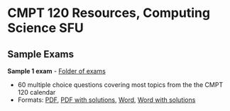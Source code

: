# CMPT 120 Resources, Computing Science SFU

## Sample Exams

**Sample 1 exam** - [Folder of exams](exams/sample1)
- 60 multiple choice questions covering most topics from the the CMPT 120
  calendar
- Formats: [PDF](exams/sample1/120_MCQ_final_sample_1.pdf), [PDF with solutions](exams/sample1/120_MCQ_final_sample_1_sol.pdf), [Word](exams/sample1/120_MCQ_final_sample_1.docx), [Word with solutions](exams/sample1/120_MCQ_final_sample_1_sol.docx)
